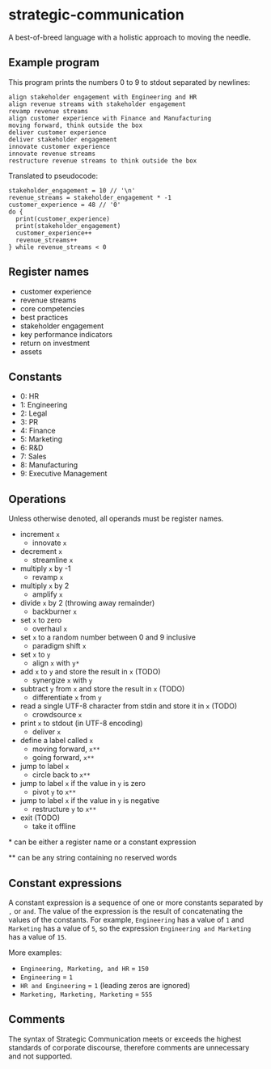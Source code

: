 # strategic-communication
A best-of-breed language with a holistic approach to moving the needle.

## Example program
This program prints the numbers 0 to 9 to stdout separated by newlines:
```
align stakeholder engagement with Engineering and HR
align revenue streams with stakeholder engagement
revamp revenue streams
align customer experience with Finance and Manufacturing
moving forward, think outside the box
deliver customer experience
deliver stakeholder engagement
innovate customer experience
innovate revenue streams
restructure revenue streams to think outside the box
```
Translated to pseudocode:
```
stakeholder_engagement = 10 // '\n'
revenue_streams = stakeholder_engagement * -1
customer_experience = 48 // '0'
do {
  print(customer_experience)
  print(stakeholder_engagement)
  customer_experience++
  revenue_streams++
} while revenue_streams < 0
```

## Register names
* customer experience
* revenue streams
* core competencies
* best practices
* stakeholder engagement
* key performance indicators
* return on investment
* assets

## Constants
* 0: HR
* 1: Engineering
* 2: Legal
* 3: PR
* 4: Finance
* 5: Marketing
* 6: R&D
* 7: Sales
* 8: Manufacturing
* 9: Executive Management

## Operations
Unless otherwise denoted, all operands must be register names.
* increment `x`
  * innovate `x`
* decrement `x`
  * streamline `x`
* multiply `x` by -1
  * revamp `x`
* multiply `x` by 2
  * amplify `x`
* divide `x` by 2 (throwing away remainder)
  * backburner `x`
* set `x` to zero
  * overhaul `x`
* set `x` to a random number between 0 and 9 inclusive
  * paradigm shift `x`
* set `x` to `y`
  * align `x` with `y*`
* add `x` to `y` and store the result in `x` (TODO)
  * synergize `x` with `y`
* subtract `y` from `x` and store the result in `x` (TODO)
  * differentiate `x` from `y`
* read a single UTF-8 character from stdin and store it in `x` (TODO)
  * crowdsource `x`
* print `x` to stdout (in UTF-8 encoding)
  * deliver `x`
* define a label called `x`
  * moving forward, `x**`
  * going forward, `x**`
* jump to label `x`
  * circle back to `x**`
* jump to label `x` if the value in `y` is zero
  * pivot `y` to `x**`
* jump to label `x` if the value in `y` is negative
  * restructure `y` to `x**`
* exit (TODO)
  * take it offline

\* can be either a register name or a constant expression

\** can be any string containing no reserved words

## Constant expressions
A constant expression is a sequence of one or more constants separated by `,` or `and`. The value of the expression is the result of concatenating the values of the constants. For example, `Engineering` has a value of `1` and `Marketing` has a value of `5`, so the expression `Engineering and Marketing` has a value of `15`.

More examples:
* `Engineering, Marketing, and HR` = `150`
* `Engineering` = `1`
* `HR and Engineering` = `1` (leading zeros are ignored)
* `Marketing, Marketing, Marketing` = `555`

## Comments
The syntax of Strategic Communication meets or exceeds the highest standards of corporate discourse, therefore comments are unnecessary and not supported.
